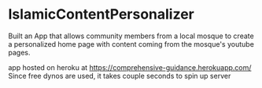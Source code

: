 # IslamicContentPersonalizer

Built an App that allows community members from a local mosque to create a personalized home page with content coming from the mosque's youtube pages.

app hosted on heroku at https://comprehensive-guidance.herokuapp.com/ Since free dynos are used, it takes couple seconds to spin up server
